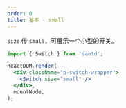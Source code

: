 ```yaml
---
order: 0
title: 基本 - small
---
```


`size` 传 `small`，可展示一个小型的开关。

```jsx
import { Switch } from 'dantd';

ReactDOM.render(
  <div className="p-switch-wrapper">
    <Switch size="small" />
  </div>,
  mountNode,
);
```
